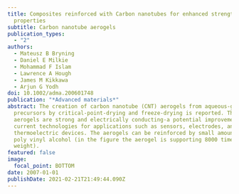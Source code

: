 ```yaml
---
title: Composites reinforced with Carbon nanotubes for enhanced strength and
  properties
subtitle: Carbon nanotube aerogels
publication_types:
  - "2"
authors:
  - Mateusz B Bryning
  - Daniel E Milkie
  - Mohammad F Islam
  - Lawrence A Hough
  - James M Kikkawa
  - Arjun G Yodh
doi: 10.1002/adma.200601748
publication: "*Advanced materials*"
abstract: The creation of carbon nanotube (CNT) aerogels from aqueous-gel
  precursors by critical-point-drying and freeze-drying is reported. The CNT
  aerogels are strong and electrically conducting-a potential improvement over
  current technologies for applications such as sensors, electrodes, and
  thermoelectric devices. The aerogels can be reinforced by small amounts of
  poly vinyl alcohol (in the figure the aerogel is supporting 8000 times its own
  weight).
featured: false
image:
  focal_point: BOTTOM
date: 2007-01-01
publishDate: 2021-02-21T21:49:44.090Z
---
```

